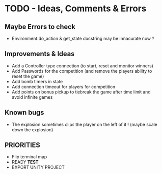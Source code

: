 # TODO - Ideas, Comments & Errors

## Maybe Errors to check

- Environment.do_action & get_state docstring may be innacurate now ?

## Improvements & Ideas

- Add a Controller type connection (to start, reset and monitor winners)
- Add Passwords for the competition (and remove the players ability to reset the game)
- Add bomb timers in state
- Add connection timeout for players for competition
- Add points on bonus pickup to tiebreak the game after time limit and avoid infinite games

## Known bugs

- The explosion sometimes clips the player on the left of it ! (maybe scale down the explosion)

## PRIORITIES

- Flip terminal map
- READY **TEST**
- EXPORT UNITY PROJECT
